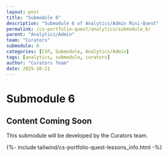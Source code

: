 ```yaml
---
layout: post
title: "Submodule 6"
description: "Submodule 6 of Analytics/Admin Mini-Quest"
permalink: /cs-portfolio-quest/analytics/submodule_6/
parent: "Analytics/Admin"
team: "Curators"
submodule: 6
categories: [CSP, Submodule, Analytics/Admin]
tags: [analytics, submodule, curators]
author: "Curators Team"
date: 2025-10-21
---
```


# Submodule 6

## Content Coming Soon
This submodule will be developed by the Curators team.

{%- include tailwind/cs-portfolio-quest-lessons_info.html -%}